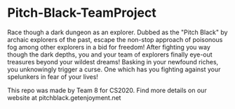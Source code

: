 # Pitch-Black-TeamProject
Race though a dark dungeon as an explorer. Dubbed as the "Pitch Black" by archaic explorers of the past, escape the non-stop approach of poisonous fog among other explorers in a bid for freedom! After fighting you way though the dark depths, you and your team of explorers finally eye-out treasures beyond your wildest dreams! Basking in your newfound riches, you unknowingly trigger a curse. One which has you fighting against your spelunkers in fear of your lives!

This repo was made by Team 8 for CS2020. Find more details on our website at pitchblack.getenjoyment.net

